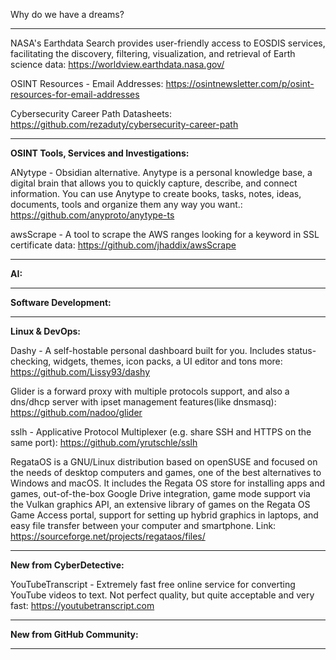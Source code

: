 
Why do we have a dreams?

----

NASA's Earthdata Search provides user-friendly access to EOSDIS services, facilitating the discovery, filtering, visualization, and retrieval of Earth science data: https://worldview.earthdata.nasa.gov/

OSINT Resources - Email Addresses: https://osintnewsletter.com/p/osint-resources-for-email-addresses

Cybersecurity Career Path Datasheets: https://github.com/rezaduty/cybersecurity-career-path

----

**OSINT Tools, Services and Investigations:**

ANytype - Obsidian alternative. Anytype is a personal knowledge base, a digital brain that allows you to quickly capture, describe, and connect information. You can use Anytype to create books, tasks, notes, ideas, documents, tools and organize them any way you want.: https://github.com/anyproto/anytype-ts

awsScrape - A tool to scrape the AWS ranges looking for a keyword in SSL certificate data: https://github.com/jhaddix/awsScrape

----

**AI:**



---

**Software Development:**



----

**Linux & DevOps:**

Dashy - A self-hostable personal dashboard built for you. Includes status-checking, widgets, themes, icon packs, a UI editor and tons more: https://github.com/Lissy93/dashy

Glider is a forward proxy with multiple protocols support, and also a dns/dhcp server with ipset management features(like dnsmasq): https://github.com/nadoo/glider

sslh - Applicative Protocol Multiplexer (e.g. share SSH and HTTPS on the same port): https://github.com/yrutschle/sslh

RegataOS is a GNU/Linux distribution based on openSUSE and focused on the needs of desktop computers and games, one of the best alternatives to Windows and macOS. It includes the Regata OS store for installing apps and games, out-of-the-box Google Drive integration, game mode support via the Vulkan graphics API, an extensive library of games on the Regata OS Game Access portal, support for setting up hybrid graphics in laptops, and easy file transfer between your computer and smartphone.
Link: https://sourceforge.net/projects/regataos/files/

----

**New from CyberDetective:**

YouTubeTranscript - Extremely fast free online service for converting YouTube videos to text. Not perfect quality, but quite acceptable and very fast: https://youtubetranscript.com

----

**New from GitHub Community:**



----

